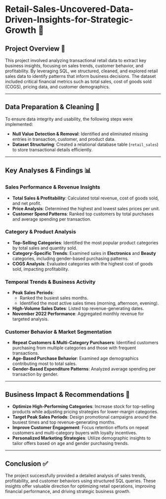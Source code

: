 # Retail-Sales-Uncovered-Data-Driven-Insights-for-Strategic-Growth 🛒  

## **Project Overview** 📑  
This project involved analyzing transactional retail data to extract key business insights, focusing on sales trends, customer behavior, and profitability. By leveraging SQL, we structured, cleaned, and explored retail sales data to identify patterns that inform business decisions. The dataset included critical financial metrics such as total sales, cost of goods sold (COGS), pricing data, and customer demographics.  

---

## **Data Preparation & Cleaning** 🧹  
To ensure data integrity and usability, the following steps were implemented:  
- **Null Value Detection & Removal**: Identified and eliminated missing entries in transaction, customer, and product data.  
- **Dataset Structuring**: Created a relational database table (`retail_sales`) to store transactional details efficiently.  

---

## **Key Analyses & Findings** 📊  

### **Sales Performance & Revenue Insights**  
- **Total Sales & Profitability**: Calculated total revenue, cost of goods sold, and net profit.  
- **Price Analysis**: Determined the highest and lowest sales prices per unit.  
- **Customer Spend Patterns**: Ranked top customers by total purchases and average spending per transaction.  

### **Category & Product Analysis**  
- **Top-Selling Categories**: Identified the most popular product categories by total sales and quantity sold.  
- **Category-Specific Trends**: Examined sales in **Electronics** and **Beauty** categories, including gender-based purchasing patterns.  
- **COGS Analysis**: Evaluated categories with the highest cost of goods sold, impacting profitability.  

### **Temporal Trends & Business Activity**  
- **Peak Sales Periods**:  
  - Ranked the busiest sales months.  
  - Identified the most active sales times (morning, afternoon, evening).  
- **High-Volume Sales Dates**: Listed top revenue-generating dates.  
- **November 2022 Performance**: Aggregated monthly revenue for targeted analysis.  

### **Customer Behavior & Market Segmentation**  
- **Repeat Customers & Multi-Category Purchasers**: Identified customers purchasing from multiple categories and those with frequent transactions.  
- **Age-Based Purchase Behavior**: Examined age demographics contributing most to total sales.  
- **Gender-Based Expenditure Patterns**: Analyzed average spending per transaction by gender.  

---

## **Business Impact & Recommendations** 🔎  
- **Optimize High-Performing Categories**: Increase stock for top-selling products while adjusting pricing strategies for lower-margin categories.  
- **Target Peak Sales Periods**: Design promotional campaigns around the busiest times and top revenue-generating months.  
- **Improve Customer Engagement**: Focus retention efforts on repeat customers and multi-category buyers with loyalty incentives.  
- **Personalized Marketing Strategies**: Utilize demographic insights to tailor offers based on age and gender purchasing trends.  

---

## **Conclusion** ✅  
The project successfully provided a detailed analysis of sales trends, profitability, and customer behaviors using structured SQL queries. These insights offer valuable direction for optimizing retail operations, improving financial performance, and driving strategic business growth.  
